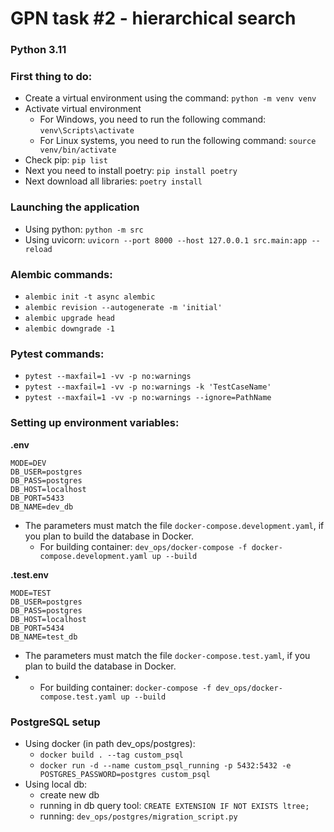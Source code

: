 # GPN task #2 - hierarchical search

### Python 3.11
### First thing to do:
- Create a virtual environment using the command: `python -m venv venv`
- Activate virtual environment
    - For Windows, you need to run the following command: `venv\Scripts\activate`
    - For Linux systems, you need to run the following command: `source venv/bin/activate`
- Check pip: `pip list`
- Next you need to install poetry: `pip install poetry`
- Next download all libraries: `poetry install`


### Launching the application
  - Using python: `python -m src`
  - Using uvicorn: `uvicorn --port 8000 --host 127.0.0.1 src.main:app --reload`


### Alembic commands:
  - `alembic init -t async alembic`
  - `alembic revision --autogenerate -m 'initial'`
  - `alembic upgrade head`
  - `alembic downgrade -1`


### Pytest commands:
  - `pytest --maxfail=1 -vv -p no:warnings`
  - `pytest --maxfail=1 -vv -p no:warnings -k 'TestCaseName'`
  - `pytest --maxfail=1 -vv -p no:warnings --ignore=PathName`

### Setting up environment variables:
**.env**
```
MODE=DEV
DB_USER=postgres
DB_PASS=postgres
DB_HOST=localhost
DB_PORT=5433
DB_NAME=dev_db
```
- The parameters must match the file `docker-compose.development.yaml`, if you plan to build the database in Docker.
  - For building container: `dev_ops/docker-compose -f docker-compose.development.yaml up --build`

**.test.env**

```
MODE=TEST
DB_USER=postgres
DB_PASS=postgres
DB_HOST=localhost
DB_PORT=5434
DB_NAME=test_db
```
- The parameters must match the file `docker-compose.test.yaml`, if you plan to build the database in Docker.
-   - For building container: `docker-compose -f dev_ops/docker-compose.test.yaml up --build`


### PostgreSQL setup
  - Using docker (in path dev_ops/postgres): 
    - `docker build . --tag custom_psql`
    - `docker run -d --name custom_psql_running -p 5432:5432 -e POSTGRES_PASSWORD=postgres custom_psql`
  - Using local db:
    - create new db
    - running in db query tool: `CREATE EXTENSION IF NOT EXISTS ltree;`
    - running: `dev_ops/postgres/migration_script.py`